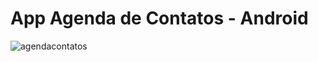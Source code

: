 # App Agenda de Contatos - Android

![agendacontatos](https://cloud.githubusercontent.com/assets/21285289/20285577/d7cd4bb4-aaa9-11e6-823e-307e680d29de.gif)
